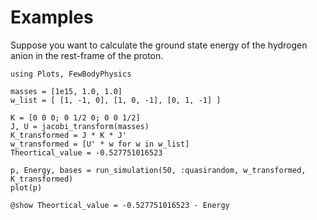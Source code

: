 # Examples 
    
Suppose you want to calculate the ground state energy of the hydrogen anion in the rest-frame of the proton. 

```@example example1
using Plots, FewBodyPhysics

masses = [1e15, 1.0, 1.0]
w_list = [ [1, -1, 0], [1, 0, -1], [0, 1, -1] ]

K = [0 0 0; 0 1/2 0; 0 0 1/2]
J, U = jacobi_transform(masses)
K_transformed = J * K * J'
w_transformed = [U' * w for w in w_list]
Theortical_value = -0.527751016523

p, Energy, bases = run_simulation(50, :quasirandom, w_transformed, K_transformed)
plot(p)
```

```@example example1
@show Theortical_value = -0.527751016523 - Energy
```